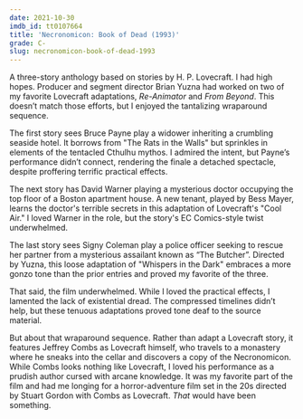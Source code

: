 ```yaml
---
date: 2021-10-30
imdb_id: tt0107664
title: 'Necronomicon: Book of Dead (1993)'
grade: C-
slug: necronomicon-book-of-dead-1993
---
```


A three-story anthology based on stories by H. P. Lovecraft. I had high hopes. Producer and segment director Brian Yuzna had worked on two of my favorite Lovecraft adaptations, <span data-imdb-id="tt0089885">_Re-Animator_</span> and <span data-imdb-id="tt0091083">_From Beyond_</span>. This doesn’t match those efforts, but I enjoyed the tantalizing wraparound sequence.

<!-- end -->

The first story sees Bruce Payne play a widower inheriting a crumbling seaside hotel. It borrows from "The Rats in the Walls" but sprinkles in elements of the tentacled Cthulhu mythos. I admired the intent, but Payne’s performance didn’t connect, rendering the finale a detached spectacle, despite proffering terrific practical effects.

The next story has David Warner playing a mysterious doctor occupying the top floor of a Boston apartment house. A new tenant, played by Bess Mayer, learns the doctor's terrible secrets in this adaptation of Lovecraft's "Cool Air." I loved Warner in the role, but the story's EC Comics-style twist underwhelmed.

The last story sees Signy Coleman play a police officer seeking to rescue her partner from a mysterious assailant known as “The Butcher”. Directed by Yuzna, this loose adaptation of "Whispers in the Dark" embraces a more gonzo tone than the prior entries and proved my favorite of the three.

That said, the film underwhelmed. While I loved the practical effects, I lamented the lack of existential dread. The compressed timelines didn’t help, but these tenuous adaptations proved tone deaf to the source material.

But about that wraparound sequence. Rather than adapt a Lovecraft story, it features Jeffrey Combs as Lovecraft himself, who travels to a monastery where he sneaks into the cellar and discovers a copy of the Necronomicon. While Combs looks nothing like Lovecraft, I loved his performance as a prudish author cursed with arcane knowledge. It was my favorite part of the film and had me longing for a horror-adventure film set in the 20s directed by Stuart Gordon with Combs as Lovecraft. _That_ would have been something.